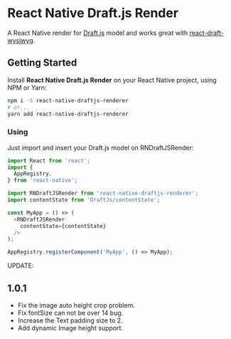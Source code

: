 # React Native Draft.js Render

A React Native render for [Draft.js](http://draftjs.org/) model and works great with [react-draft-wysiwyg](https://github.com/jpuri/react-draft-wysiwyg).

## Getting Started
Install **React Native Draft.js Render** on your React Native project, using NPM or Yarn:

```sh
npm i -S react-native-draftjs-renderer
# or...
yarn add react-native-draftjs-renderer
```

### Using
Just import and insert your Draft.js model on RNDraftJSRender:

```js
import React from 'react';
import {
  AppRegistry,
} from 'react-native';

import RNDraftJSRender from 'react-native-draftjs-renderer';
import contentState from 'DraftJs/contentState';

const MyApp = () => (
  <RNDraftJSRender
    contentState={contentState}
  />
);

AppRegistry.registerComponent('MyApp', () => MyApp);
```

UPDATE:
## 1.0.1
* Fix the image auto height crop problem.
* Fix fontSize can not be over 14 bug.
* Increase the Text padding size to 2.
* Add dynamic Image height support.
